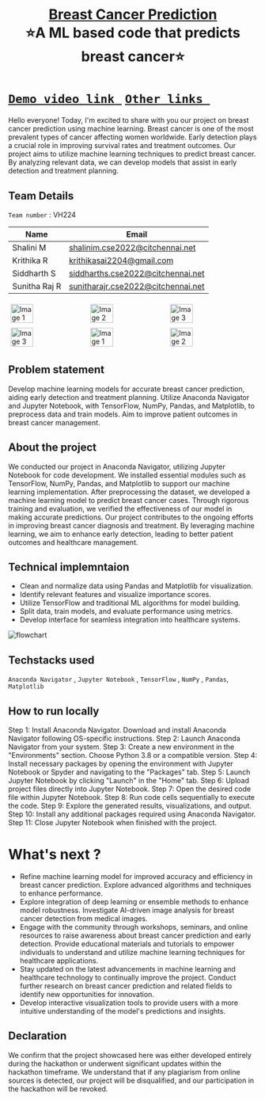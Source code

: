 <h1 align="center" style="border-bottom: none">
    <b>
        <a href="#"> Breast Cancer Prediction </a><br>
    </b>
    ⭐️A ML based code that predicts breast cancer⭐️ <br>
</h1>

#  [`Demo video link `](https://drive.google.com/file/d/1NIvdMW37bU1QJcne63jfC0UJH8rYqvzM/view?usp=drivesdk) [`Other links `](https://anaconda.org/anaconda/jupyter) 
Hello everyone! Today, I'm excited to share with you our project on breast cancer prediction using machine learning.
Breast cancer is one of the most prevalent types of cancer affecting women worldwide.
Early detection plays a crucial role in improving survival rates and treatment outcomes.
Our project aims to utilize machine learning techniques to predict breast cancer.
By analyzing relevant data, we can develop models that assist in early detection and treatment planning.

## Team Details
`Team number` : VH224

| Name    | Email           |
|---------|-----------------|
| Shalini M | shalinim.cse2022@citchennai.net |
| Krithika R | krithikasai2204@gmail.com |
| Siddharth S | siddharths.cse2022@citchennai.net |
| Sunitha Raj R | sunitharajr.cse2022@citchennai.net |

<div style="display: flex; flex-wrap: wrap;">
    <img src="https://static.vecteezy.com/system/resources/previews/013/688/865/non_2x/modern-color-and-geometric-banner-design-template-on-the-background-of-the-mobile-phone-mobile-modern-poster-marketing-special-offer-promotion-smartphone-mockup-vector.jpg" alt="Image 1" style="width: 30%; margin: 5px;">
    <img src="https://encrypted-tbn0.gstatic.com/images?q=tbn:ANd9GcSECH9uhvdGq0EP6QqG8lzAyjz1F-6V5RyMZrjBGmoIbP5diPgG53mWePJ9RlWVbJuVWCo&usqp=CAU" alt="Image 2" style="width: 30%; margin: 5px;">
    <img src="https://encrypted-tbn0.gstatic.com/images?q=tbn:ANd9GcSEwduQ50DEm_tr94tfGWHqAYzzvjb_5oS6ULmejCN2pBlolGfTv8wTwaa64fnt1GThiDc" alt="Image 3" style="width: 30%; margin: 5px;">
    <img src="https://encrypted-tbn0.gstatic.com/images?q=tbn:ANd9GcSEwduQ50DEm_tr94tfGWHqAYzzvjb_5oS6ULmejCN2pBlolGfTv8wTwaa64fnt1GThiDc" alt="Image 3" style="width: 30%; margin: 5px;">
       <img src="https://static.vecteezy.com/system/resources/previews/013/688/865/non_2x/modern-color-and-geometric-banner-design-template-on-the-background-of-the-mobile-phone-mobile-modern-poster-marketing-special-offer-promotion-smartphone-mockup-vector.jpg" alt="Image 1" style="width: 30%; margin: 5px;">
    <img src="https://encrypted-tbn0.gstatic.com/images?q=tbn:ANd9GcSECH9uhvdGq0EP6QqG8lzAyjz1F-6V5RyMZrjBGmoIbP5diPgG53mWePJ9RlWVbJuVWCo&usqp=CAU" alt="Image 2" style="width: 30%; margin: 5px;">
</div>

## Problem statement 
Develop machine learning models for accurate breast cancer prediction, aiding early detection and treatment planning. Utilize Anaconda Navigator and Jupyter Notebook, with TensorFlow, NumPy, Pandas, and Matplotlib, to preprocess data and train models. Aim to improve patient outcomes in breast cancer management.
## About the project
We conducted our project in Anaconda Navigator, utilizing Jupyter Notebook for code development.
We installed essential modules such as TensorFlow, NumPy, Pandas, and Matplotlib to support our machine learning implementation.
After preprocessing the dataset, we developed a machine learning model to predict breast cancer cases.
Through rigorous training and evaluation, we verified the effectiveness of our model in making accurate predictions.
Our project contributes to the ongoing efforts in improving breast cancer diagnosis and treatment.
By leveraging machine learning, we aim to enhance early detection, leading to better patient outcomes and healthcare management.
## Technical implemntaion 
- Clean and normalize data using Pandas and Matplotlib for visualization.
- Identify relevant features and visualize importance scores.
- Utilize TensorFlow and traditional ML algorithms for model building.
- Split data, train models, and evaluate performance using metrics.
- Develop interface for seamless integration into healthcare systems.
  
![flowchart](https://encrypted-tbn0.gstatic.com/images?q=tbn:ANd9GcSm5X9E8h0kftXOW2B9jORBskdXF12pFKOX_Q&usqp=CAU)

## Techstacks used 
`Anaconda Navigator` , `Jupyter Notebook` , `TensorFlow` , `NumPy` , `Pandas`, `Matplotlib`

## How to run locally 
Step 1: Install Anaconda Navigator. Download and install Anaconda Navigator following OS-specific instructions.
Step 2: Launch Anaconda Navigator from your system.
Step 3: Create a new environment in the "Environments" section. Choose Python 3.8 or a compatible version.
Step 4: Install necessary packages by opening the environment with Jupyter Notebook or Spyder and navigating to the "Packages" tab.
Step 5: Launch Jupyter Notebook by clicking "Launch" in the "Home" tab.
Step 6: Upload project files directly into Jupyter Notebook.
Step 7: Open the desired code file within Jupyter Notebook.
Step 8: Run code cells sequentially to execute the code.
Step 9: Explore the generated results, visualizations, and output.
Step 10: Install any additional packages required using Anaconda Navigator.
Step 11: Close Jupyter Notebook when finished with the project.

# What's next ?
- Refine machine learning model for improved accuracy and efficiency in breast cancer prediction. Explore advanced algorithms and techniques to enhance performance.  
- Explore integration of deep learning or ensemble methods to enhance model robustness. Investigate AI-driven image analysis for breast cancer detection from medical images. 
- Engage with the community through workshops, seminars, and online resources to raise awareness about breast cancer prediction and early detection. Provide educational materials and tutorials to empower individuals to understand and utilize machine learning techniques for healthcare applications.
- Stay updated on the latest advancements in machine learning and healthcare technology to continually improve the project. Conduct further research on breast cancer prediction and related fields to identify new opportunities for innovation.
- Develop interactive visualization tools to provide users with a more intuitive understanding of the model's predictions and insights.

## Declaration
We confirm that the project showcased here was either developed entirely during the hackathon or underwent significant updates within the hackathon timeframe. We understand that if any plagiarism from online sources is detected, our project will be disqualified, and our participation in the hackathon will be revoked.
